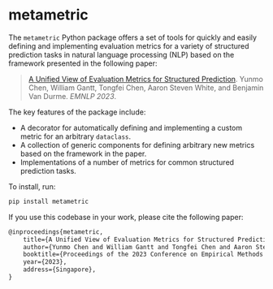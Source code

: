 # metametric

The `metametric` Python package offers a set of tools for quickly and easily defining and implementing evaluation metrics for a variety of structured prediction tasks in natural language processing (NLP) based on the framework presented in the following paper:

> [A Unified View of Evaluation Metrics for Structured Prediction](https://arxiv.org/abs/2310.13793). Yunmo Chen, William Gantt, Tongfei Chen, Aaron Steven White, and Benjamin Van Durme. *EMNLP 2023*.

The key features of the package include:

- A decorator for automatically defining and implementing a custom metric for an arbitrary `dataclass`.
- A collection of generic components for defining arbitrary new metrics based on the framework in the paper.
- Implementations of a number of metrics for common structured prediction tasks.


To install, run:
```bash
pip install metametric
```

If you use this codebase in your work, please cite the following paper:

```tex
@inproceedings{metametric,
    title={A Unified View of Evaluation Metrics for Structured Prediction},
    author={Yunmo Chen and William Gantt and Tongfei Chen and Aaron Steven White and Benjamin {Van Durme}},
    booktitle={Proceedings of the 2023 Conference on Empirical Methods in Natural Language Processing},
    year={2023},
    address={Singapore},
}
```
